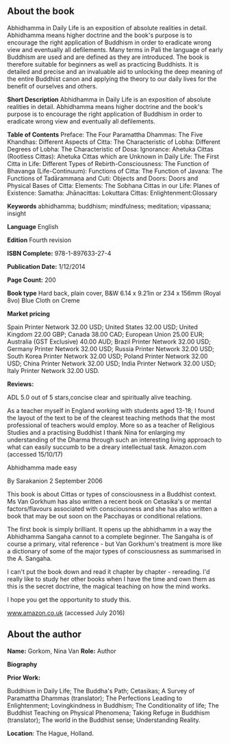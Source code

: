 ## About the book
Abhidhamma in Daily Life is an exposition of absolute realities in detail. Abhidhamma means higher doctrine and the book's purpose is to encourage the right application of Buddhism in order to eradicate wrong view and eventually all defilements. Many terms in Pali the language of early Buddhism are used and are defined as they are introduced. The book is therefore suitable for beginners as well as practicing Buddhists. It is detailed and precise and an invaluable aid to unlocking the deep meaning of the entire Buddhist canon and applying the theory to our daily lives for the benefit of ourselves and others.

**Short Description** 
Abhidhamma in Daily Life is an exposition of absolute realities in detail. Abhidhamma means higher doctrine and the book's purpose is to encourage the right application of Buddhism in order to eradicate wrong view and eventually all defilements.  

**Table of Contents** Preface: The Four Paramattha Dhammas: The Five Khandhas: Different Aspects of Citta: The Characteristic of Lobha: Different Degrees of Lobha: The Characteristic of Dosa: Ignorance: Ahetuka Cittas (Rootless Cittas): Ahetuka Cittas which are Unknown in Daily Life: The First Citta in Life: Different Types of Rebirth-Consciousness: The Function of Bhavanga (Life-Continuum): Functions of Citta: The Function of Javana: The Functions of Tadārammaṇa and Cuti: Objects and Doors: Doors and Physical Bases of Citta: Elements: The Sobhana Cittas in our Life: Planes of Existence: Samatha: Jhānacittas: Lokuttara Cittas: Enlightenment:Glossary

**Keywords** abhidhamma; buddhism; mindfulness; meditation; vipassana; insight

**Language** English

**Edition** Fourth revision

**ISBN Complete:** 978-1-897633-27-4 

**Publication Date:** 1/12/2014

**Page Count:** 200 

**Book type** Hard back, plain cover, B&W 6.14 x 9.21in or 234 x 156mm (Royal 8vo) Blue Cloth on Creme

**Market pricing**

Spain Printer Network 	32.00 USD;
United States 	32.00 USD;
United Kingdom 	22.00 GBP;
Canada 	38.00 CAD;
European Union 	25.00 EUR;
Australia (GST Exclusive) 40.00 AUD;
Brazil Printer Network 	32.00 USD;
Germany Printer Network 32.00 USD;
Russia Printer Network 	32.00 USD;
South Korea Printer Network 	32.00 USD;
Poland Printer Network 	32.00 USD; 
China Printer Network 	32.00 USD; 
India Printer Network 	32.00 USD; 
Italy Printer Network 	32.00 USD. 

**Reviews:**

ADL 5.0 out of 5 stars,concise clear and spiritually alive teaching.

As a teacher myself in England working with students aged 13-18; I found the layout of the text to be of the clearest teaching methods that the most professional of teachers would employ. More so as a teacher of Religious Studies and a practising Buddhist I thank Nina for enlarging my understanding of the Dharma through such an interesting living approach to what can easily succumb to be a dreary intellectual task. Amazon.com (accessed 15/10/17)

Abhidhamma made easy

By Sarakanion 2 September 2006

This book is about Cittas or types of consciousness in a Buddhist context. Ms Van Gorkhum has also written a recent book on Cetasika's or mental factors/flavours associated with consciousness and she has also written a book that may be out soon on the Pacchayas or conditional relations.

The first book is simply brilliant. It opens up the abhidhamm in a way the Abhidhamma Sangaha cannot to a complete beginner. The Sangaha is of course a primary, vital reference - but Van Gorkhum's treatment is more like a dictionary of some of the major types of consciousness as summarised in the A. Sangaha.

I can't put the book down and read it chapter by chapter - rereading. I'd really like to study her other books when I have the time and own them as this is the secret doctrine, the magical teaching on how the mind works.

I hope you get the opportunity to study this.

www.amazon.co.uk (accessed July 2016)

## About the author

**Name:** Gorkom, Nina Van 	**Role:** Author	

**Biography**
 
**Prior Work:**

Buddhism in Daily Life; The Buddha's Path; Cetasikas; A Survey of Paramattha Dhammas (translator); The Perfections Leading to Enlightenment; Lovingkindness in Buddhism; The Conditionality of life; The Buddhist Teaching on Physical Phenomena; Taking Refuge in Buddhism (translator); The world in the Buddhist sense; Understanding Reality.
 
**Location**: The Hague, Holland.
